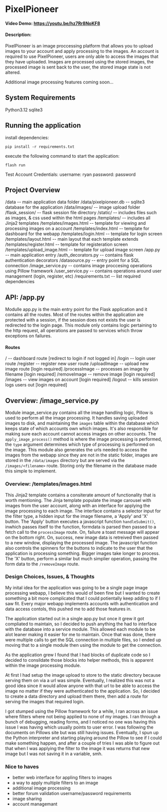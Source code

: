 # PixelPioneer
#### Video Demo:  https://youtu.be/hz7Rr8NoKF8
#### Description:
PixelPioneer is an image proccessing platform that allows you to upload images to your account
and apply processing to the images. An account is required to use PixelPioneer, users are only able
to access the images that they have uploaded. Images are processed using the stored images, the
processed image is sent back to the user, the stored image state is not altered.


Additional image processing features coming soon...

## System Requirements
Python3.12
sqlite3

## Running the application

install dependencies:
```
pip install -r requirements.txt
```

execute the following command to start the application:
```
flash run
```

Test Account Credentials:
username: ryan
password: password

## Project Overview

/data                           -- main application data folder
/data/pixelpioneer.db           -- sqlite3 database for the application
/data/images/                   -- image upload folder
/flask_session/                 -- flask session file directory
/static/                        -- includes files such as images, & css used within the html pages
/templates/                     -- includes all Jinja2 templates
/templates/images.html          -- template for viewing and processing images on a account
/templates/index.html           -- template for dashboard for the webapp
/templates/login.html           -- template for login screen
/templates/layout.html          -- main layout that each template extends
/templates/register.html        -- template for registeration screen
/templates/upload_image.html    -- template for upload image screen
/app.py                         -- main application entry
/auth_decorators.py             -- contains flask authentication decorators
/datasource.py                  -- entry point for a SQL connection
/image_service.py               -- contains image proccesing operations using Pillow framework
/user_service.py                -- contains operations around user management (login, register, etc)
/requirements.txt               -- list required dependencies

## API: /app.py

Modulle app.py is the main entry point for the Flask application and it contains all the routes. Most of the
routes within the application are protected with a session, if the session does not exists the user is redirected
to the login page. This module only contains logic pertaining to the http request, all operations are passed
to services which throw exceptions on failures.

#### Routes
/                               -- dashboard route [redirect to login if not logged in]
/login                          -- login user route
/register                       -- register new user route
/uploadImage                    -- upload new image route [login required]
/processImage                   -- processes an image by filename [login required]
/removeImage                    -- remove image [login required]
/images                         -- view images on account [login required]
/logout                         -- kills session logs users out [login required]

## Overview: /image_service.py

Module image_service.py contains all the image handling logic, Pillow is used to perform all the
image processing. It handles saving uploaded images to disk, and maintaining the `images` table
within the database which keeps state of which accounts own which images. It's also responsible
for making sure each account cannot access images on other accounts. The `apply_image_process()`
method is where the image processing is performed, the `type` argument determines which type of
processing is performed on the image. This module also generates the urls needed to access the images
from the webapp since they are not in the static folder, images are stored in the `/data/images` directory
but are served via the `/images/<filename>` route. Storing only the filename in the database
made this simple to implement.

### Overview: /templates/images.html

This Jinja2 template contains a consiterate amount of functionality that is worth mentioning. The Jinja
template populate the image carousel with images from the user account, along with an interface for
applying the image processing to each image. The interface contains a selector input for the filter type,
a hidden input for the image filename, a 'Apply' and 'X' button. The 'Apply' button executes a javascript function
`handleSubmit()`, inwhich passes itself to the function, formdata is parsed then passed to a fetch call to the
`processImage` route. On, failure a toast message will appear on the bottom right. On, success, new image data
is retreived then passed to a new window, displaying the processed image. The javascript function also controls
the spinners for the buttons to indicate to the user that the application is processing something. Bigger images
take longer to process. The 'X' button, perform a similar but much simplier operation, passing the form data to the
`/removeImage` route.


### Design Choices, Issues, & Thoughts

My inital idea for the application was going to be a single page image processing webapp, I believe this would of
been fine but I wanted to create something a bit more complicated that I could potientally keep adding to if I
saw fit. Every major webapp implements accounts with authentication and data access contols, this pushed me to
add those features in.

The application started out in a single app.py but once it grew it got compliated to maintain, so I decided to
push anything the had to interface with the database into a service module. This allowed each module to be
alot leaner making it easier for me to maintain. Once that was done, there were multiple calls to get the SQL connection
in multiple files, so I ended up moving that to a single module then using the module to get the connection.

As the application grew I found that I had blocks of duplicate code so I decided to consildate those blocks into helper
methods, this is apparent within the image processing module.

At first I had setup the image upload to store to the static directory because serving them on via a url was simple. Eventually,
I realized this was not a good idea since it would allow anyone with that url to be able to access the image no matter if they were
authenticated to the application. So, I decided to create a data directory and upload them there, then add a route for serving
the images that required login.

I got stumped using the Pillow framework for a while, I ran across an issue where filters where not being applied to none of my images.
I ran through a bunch of debugging, reading forms, and I noticed no one was having this issue I was having which usually points to user
error. I was following the documents on Pillows site but was still having issues. Eventually, I spun up the Python interpreter and starting
playing around the Pillow to see if I could make something happen, and after a couple of tries I was able to figure out that when I was applying
the filter to the image it was returns that new image but I was not saving it in a variable, smh.

### Nice to haves

- better web interface for appling filters to images
- a way to apply multiple filters to an image
- additional image processing
- better forum validation username/password requirements
- image sharing
- account managemant

